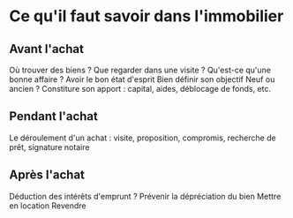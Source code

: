 Ce qu'il faut savoir dans l'immobilier
======================================

Avant l'achat
-------------

Où trouver des biens ?
Que regarder dans une visite ? Qu'est-ce qu'une bonne affaire ?
Avoir le bon état d'esprit
Bien définir son objectif
Neuf ou ancien ?
Constiture son apport : capital, aides, déblocage de fonds, etc.

Pendant l'achat
---------------

Le déroulement d'un achat : visite, proposition, compromis, recherche
de prêt, signature notaire

Après l'achat
-------------

Déduction des intérêts d'emprunt ?
Prévenir la dépréciation du bien
Mettre en location
Revendre
